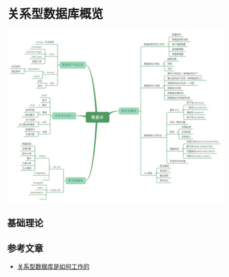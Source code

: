 # 关系型数据库概览


![](/images/db/db.png "数据库总览")

## 基础理论

## 参考文章
* [关系型数据库是如何工作的](https://www.pdai.tech/md/db/sql/sql-db-howitworks.html "关系型数据库是如何工作")

